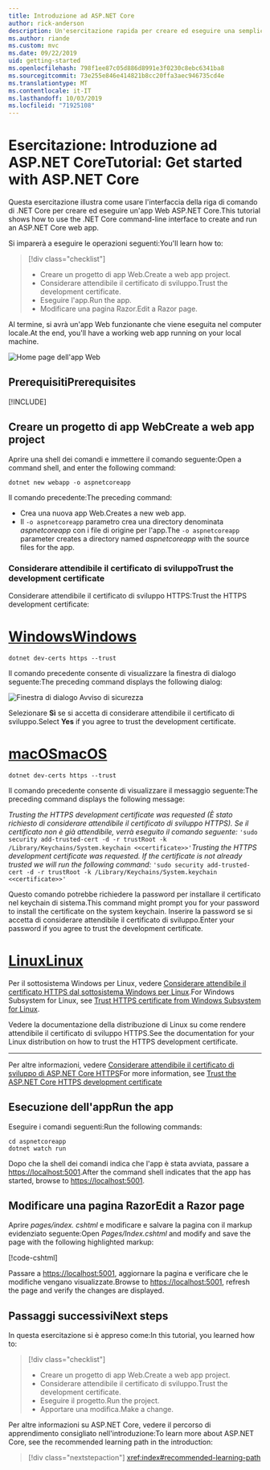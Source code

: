 ```yaml
---
title: Introduzione ad ASP.NET Core
author: rick-anderson
description: Un'esercitazione rapida per creare ed eseguire una semplice app Hello World usando ASP.NET Core.
ms.author: riande
ms.custom: mvc
ms.date: 09/22/2019
uid: getting-started
ms.openlocfilehash: 798f1ee87c05d886d8991e3f0230c8ebc6341ba8
ms.sourcegitcommit: 73e255e846e414821b8cc20ffa3aec946735cd4e
ms.translationtype: MT
ms.contentlocale: it-IT
ms.lasthandoff: 10/03/2019
ms.locfileid: "71925108"
---
```

# <a name="tutorial-get-started-with-aspnet-core"></a><span data-ttu-id="d848e-103">Esercitazione: Introduzione ad ASP.NET Core</span><span class="sxs-lookup"><span data-stu-id="d848e-103">Tutorial: Get started with ASP.NET Core</span></span>

<span data-ttu-id="d848e-104">Questa esercitazione illustra come usare l'interfaccia della riga di comando di .NET Core per creare ed eseguire un'app Web ASP.NET Core.</span><span class="sxs-lookup"><span data-stu-id="d848e-104">This tutorial shows how to use the .NET Core command-line interface to create and run an ASP.NET Core web app.</span></span>

<span data-ttu-id="d848e-105">Si imparerà a eseguire le operazioni seguenti:</span><span class="sxs-lookup"><span data-stu-id="d848e-105">You'll learn how to:</span></span>

> [!div class="checklist"]
> * <span data-ttu-id="d848e-106">Creare un progetto di app Web.</span><span class="sxs-lookup"><span data-stu-id="d848e-106">Create a web app project.</span></span>
> * <span data-ttu-id="d848e-107">Considerare attendibile il certificato di sviluppo.</span><span class="sxs-lookup"><span data-stu-id="d848e-107">Trust the development certificate.</span></span>
> * <span data-ttu-id="d848e-108">Eseguire l'app.</span><span class="sxs-lookup"><span data-stu-id="d848e-108">Run the app.</span></span>
> * <span data-ttu-id="d848e-109">Modificare una pagina Razor.</span><span class="sxs-lookup"><span data-stu-id="d848e-109">Edit a Razor page.</span></span>

<span data-ttu-id="d848e-110">Al termine, si avrà un'app Web funzionante che viene eseguita nel computer locale.</span><span class="sxs-lookup"><span data-stu-id="d848e-110">At the end, you'll have a working web app running on your local machine.</span></span>

![Home page dell'app Web](_static/home-page.png)

## <a name="prerequisites"></a><span data-ttu-id="d848e-112">Prerequisiti</span><span class="sxs-lookup"><span data-stu-id="d848e-112">Prerequisites</span></span>

[!INCLUDE[](~/includes/3.0-SDK.md)]

## <a name="create-a-web-app-project"></a><span data-ttu-id="d848e-113">Creare un progetto di app Web</span><span class="sxs-lookup"><span data-stu-id="d848e-113">Create a web app project</span></span>

<span data-ttu-id="d848e-114">Aprire una shell dei comandi e immettere il comando seguente:</span><span class="sxs-lookup"><span data-stu-id="d848e-114">Open a command shell, and enter the following command:</span></span>

```dotnetcli
dotnet new webapp -o aspnetcoreapp
```

<span data-ttu-id="d848e-115">Il comando precedente:</span><span class="sxs-lookup"><span data-stu-id="d848e-115">The preceding command:</span></span>

* <span data-ttu-id="d848e-116">Crea una nuova app Web.</span><span class="sxs-lookup"><span data-stu-id="d848e-116">Creates a new web app.</span></span>  
* <span data-ttu-id="d848e-117">Il `-o aspnetcoreapp` parametro crea una directory denominata *aspnetcoreapp* con i file di origine per l'app.</span><span class="sxs-lookup"><span data-stu-id="d848e-117">The `-o aspnetcoreapp` parameter creates a directory named *aspnetcoreapp* with the source files for the app.</span></span>

### <a name="trust-the-development-certificate"></a><span data-ttu-id="d848e-118">Considerare attendibile il certificato di sviluppo</span><span class="sxs-lookup"><span data-stu-id="d848e-118">Trust the development certificate</span></span>

<span data-ttu-id="d848e-119">Considerare attendibile il certificato di sviluppo HTTPS:</span><span class="sxs-lookup"><span data-stu-id="d848e-119">Trust the HTTPS development certificate:</span></span>

# <a name="windowstabwindows"></a>[<span data-ttu-id="d848e-120">Windows</span><span class="sxs-lookup"><span data-stu-id="d848e-120">Windows</span></span>](#tab/windows)

```dotnetcli
dotnet dev-certs https --trust
```

<span data-ttu-id="d848e-121">Il comando precedente consente di visualizzare la finestra di dialogo seguente:</span><span class="sxs-lookup"><span data-stu-id="d848e-121">The preceding command displays the following dialog:</span></span>

![Finestra di dialogo Avviso di sicurezza](~/getting-started/_static/cert.png)

<span data-ttu-id="d848e-123">Selezionare **Sì** se si accetta di considerare attendibile il certificato di sviluppo.</span><span class="sxs-lookup"><span data-stu-id="d848e-123">Select **Yes** if you agree to trust the development certificate.</span></span>

# <a name="macostabmacos"></a>[<span data-ttu-id="d848e-124">macOS</span><span class="sxs-lookup"><span data-stu-id="d848e-124">macOS</span></span>](#tab/macos)

```dotnetcli
dotnet dev-certs https --trust
```

<span data-ttu-id="d848e-125">Il comando precedente consente di visualizzare il messaggio seguente:</span><span class="sxs-lookup"><span data-stu-id="d848e-125">The preceding command displays the following message:</span></span>

<span data-ttu-id="d848e-126">*Trusting the HTTPS development certificate was requested (È stato richiesto di considerare attendibile il certificato di sviluppo HTTPS). Se il certificato non è già attendibile, verrà eseguito il comando seguente:* `'sudo security add-trusted-cert -d -r trustRoot -k /Library/Keychains/System.keychain <<certificate>>'`</span><span class="sxs-lookup"><span data-stu-id="d848e-126">*Trusting the HTTPS development certificate was requested. If the certificate is not already trusted we will run the following command:* `'sudo security add-trusted-cert -d -r trustRoot -k /Library/Keychains/System.keychain <<certificate>>'`</span></span>

<span data-ttu-id="d848e-127">Questo comando potrebbe richiedere la password per installare il certificato nel keychain di sistema.</span><span class="sxs-lookup"><span data-stu-id="d848e-127">This command might prompt you for your password to install the certificate on the system keychain.</span></span> <span data-ttu-id="d848e-128">Inserire la password se si accetta di considerare attendibile il certificato di sviluppo.</span><span class="sxs-lookup"><span data-stu-id="d848e-128">Enter your password if you agree to trust the development certificate.</span></span>

# <a name="linuxtablinux"></a>[<span data-ttu-id="d848e-129">Linux</span><span class="sxs-lookup"><span data-stu-id="d848e-129">Linux</span></span>](#tab/linux)

<span data-ttu-id="d848e-130">Per il sottosistema Windows per Linux, vedere [Considerare attendibile il certificato HTTPS dal sottosistema Windows per Linux](xref:security/enforcing-ssl#wsl).</span><span class="sxs-lookup"><span data-stu-id="d848e-130">For Windows Subsystem for Linux, see [Trust HTTPS certificate from Windows Subsystem for Linux](xref:security/enforcing-ssl#wsl).</span></span>

<span data-ttu-id="d848e-131">Vedere la documentazione della distribuzione di Linux su come rendere attendibile il certificato di sviluppo HTTPS.</span><span class="sxs-lookup"><span data-stu-id="d848e-131">See the documentation for your Linux distribution on how to trust the HTTPS development certificate.</span></span>

---

<span data-ttu-id="d848e-132">Per altre informazioni, vedere [Considerare attendibile il certificato di sviluppo di ASP.NET Core HTTPS](xref:security/enforcing-ssl#trust-the-aspnet-core-https-development-certificate-on-windows-and-macos)</span><span class="sxs-lookup"><span data-stu-id="d848e-132">For more information, see [Trust the ASP.NET Core HTTPS development certificate](xref:security/enforcing-ssl#trust-the-aspnet-core-https-development-certificate-on-windows-and-macos)</span></span>

## <a name="run-the-app"></a><span data-ttu-id="d848e-133">Esecuzione dell'app</span><span class="sxs-lookup"><span data-stu-id="d848e-133">Run the app</span></span>

<span data-ttu-id="d848e-134">Eseguire i comandi seguenti:</span><span class="sxs-lookup"><span data-stu-id="d848e-134">Run the following commands:</span></span>

```dotnetcli
cd aspnetcoreapp
dotnet watch run
```

<span data-ttu-id="d848e-135">Dopo che la shell dei comandi indica che l'app è stata avviata, passare a [https://localhost:5001](https://localhost:5001).</span><span class="sxs-lookup"><span data-stu-id="d848e-135">After the command shell indicates that the app has started, browse to [https://localhost:5001](https://localhost:5001).</span></span>

## <a name="edit-a-razor-page"></a><span data-ttu-id="d848e-136">Modificare una pagina Razor</span><span class="sxs-lookup"><span data-stu-id="d848e-136">Edit a Razor page</span></span>

<span data-ttu-id="d848e-137">Aprire *pages/index. cshtml* e modificare e salvare la pagina con il markup evidenziato seguente:</span><span class="sxs-lookup"><span data-stu-id="d848e-137">Open *Pages/Index.cshtml* and modify and save the page with the following highlighted markup:</span></span>

[!code-cshtml[](sample/index.cshtml?highlight=9)]

<span data-ttu-id="d848e-138">Passare a [https://localhost:5001](https://localhost:5001), aggiornare la pagina e verificare che le modifiche vengano visualizzate.</span><span class="sxs-lookup"><span data-stu-id="d848e-138">Browse to [https://localhost:5001](https://localhost:5001), refresh the page and verify the changes are displayed.</span></span>

## <a name="next-steps"></a><span data-ttu-id="d848e-139">Passaggi successivi</span><span class="sxs-lookup"><span data-stu-id="d848e-139">Next steps</span></span>

<span data-ttu-id="d848e-140">In questa esercitazione si è appreso come:</span><span class="sxs-lookup"><span data-stu-id="d848e-140">In this tutorial, you learned how to:</span></span>

> [!div class="checklist"]
> * <span data-ttu-id="d848e-141">Creare un progetto di app Web.</span><span class="sxs-lookup"><span data-stu-id="d848e-141">Create a web app project.</span></span>
> * <span data-ttu-id="d848e-142">Considerare attendibile il certificato di sviluppo.</span><span class="sxs-lookup"><span data-stu-id="d848e-142">Trust the development certificate.</span></span>
> * <span data-ttu-id="d848e-143">Eseguire il progetto.</span><span class="sxs-lookup"><span data-stu-id="d848e-143">Run the project.</span></span>
> * <span data-ttu-id="d848e-144">Apportare una modifica.</span><span class="sxs-lookup"><span data-stu-id="d848e-144">Make a change.</span></span>

<span data-ttu-id="d848e-145">Per altre informazioni su ASP.NET Core, vedere il percorso di apprendimento consigliato nell'introduzione:</span><span class="sxs-lookup"><span data-stu-id="d848e-145">To learn more about ASP.NET Core, see the recommended learning path in the introduction:</span></span>

> [!div class="nextstepaction"]
> <xref:index#recommended-learning-path>
